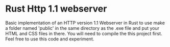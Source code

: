 # Rust Http 1.1 webserver
Basic implementation of an HTTP version 1.1 Webserver in Rust
to use make a folder named 'public' in the same directory as the .exe file and put your HTML and CSS files in there.
You will need to compile the this project first.
Feel free to use this code and experiment.
